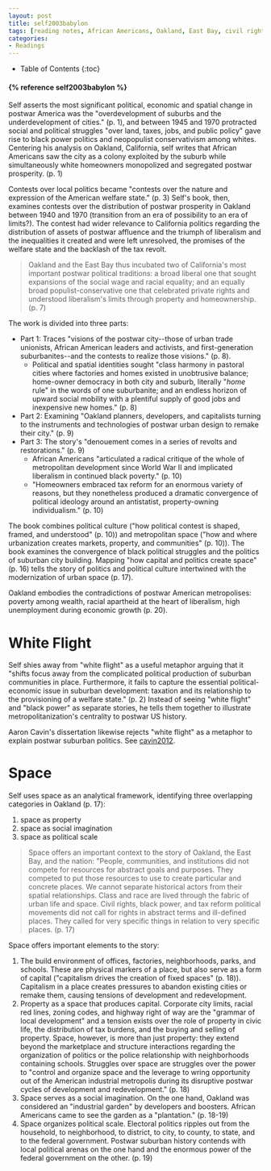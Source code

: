 ```yaml
---
layout: post
title: self2003babylon
tags: [reading notes, African Americans, Oakland, East Bay, civil rights, spatial history]
categories:
- Readings
---
```

* Table of Contents
{:toc}

<h4>{% reference self2003babylon %}</h4>

Self asserts the most significant political, economic and spatial change
in postwar America was the "overdevelopment of suburbs and the
underdevelopment of cities." (p. 1), and between 1945 and 1970 protracted
social and political struggles "over land, taxes, jobs, and public
policy" gave rise to black power politics and neopopulist conservativism
among whites. Centering his analysis on Oakland, California, self writes
that African Americans saw the city as a colony exploited by the suburb
while simultaneously white homeowners monopolized and segregated postwar
prosperity. (p. 1)

Contests over local politics became "contests over the nature and
expression of the American welfare state." (p. 3) Self's book, then,
examines contests over the distribution of postwar prosperity in Oakland
between 1940 and 1970 (transition from an era of possibility to an era
of limits?). The contest had wider relevance to California politics
regarding the distribution of assets of postwar affluence and the
triumph of liberalism and the inequalities it created and were left
unresolved, the promises of the welfare state and the backlash of the
tax revolt.

> Oakland and the East Bay thus incubated two of California's most important postwar political traditions: a broad liberal one that sought expansions of the social wage and racial equality; and an equally broad populist-conservative one that celebrated private rights and understood liberalism's limits through property and homeownership. (p. 7)

The work is divided into three parts:

* Part 1: Traces "visions of the postwar city--those of urban trade
  unionists, African American leaders and activists, and
first-generation suburbanites--and the contests to realize those
visions." (p. 8).
    * Political and spatial identities sought "class harmony in pastoral
      cities where factories and homes existed in unobtrusive balance;
	  home-owner democracy in both city and suburb, literally "*home* rule" in
	  the words of one suburbanite; and an endless horizon of upward social
	  mobility with a plentiful supply of good jobs and inexpensive new
	  homes." (p. 8)
* Part 2: Examining "Oakland planners, developers, and capitalists
  turning to the instruments and technologies of postwar urban design to
remake their city." (p. 9)
* Part 3: The story's "denouement comes in a series of revolts and
  restorations." (p. 9)
    * African Americans "articulated a radical critique of the whole of
      metropolitan development since World War II and implicated
liberalism in continued black poverty." (p. 10)
    * "Homeowners embraced tax reform for an enormous variety of
      reasons, but they nonetheless produced a dramatic convergence of
political ideology around an antistatist, property-owning
individualism." (p. 10)

The book combines political culture ("how political contest is shaped,
framed, and understood" (p. 10)) and metropolitan space ("how and where
urbanization creates markets, property, and communities" (p. 10)). The
book examines the convergence of black political struggles and the
politics of suburban city building. Mapping "how capital and politics
create space" (p. 16) tells the story of politics and political culture
intertwined with the modernization of urban space (p. 17).

Oakland embodies the contradictions of postwar American metropolises:
poverty among wealth, racial apartheid at the heart of liberalism, high
unemployment during economic growth (p. 20).

White Flight
============

Self shies away from "white flight" as a useful metaphor arguing that it
"shifts focus away from the complicated political production of suburban
communities in place. Furthermore, it fails to capture the essential
political-economic issue in suburban development: taxation and its
relationship to the provisioning of a welfare state." (p. 2) Instead of
seeing "white flight" and "black power" as separate stories, he tells
them together to illustrate metropolitanization's centrality to postwar
US history.

Aaron Cavin's dissertation likewise rejects "white flight" as a metaphor to explain
postwar suburban politics. See [cavin2012]().

Space
=====

Self uses space as an analytical framework, identifying three
overlapping categories in Oakland (p. 17):

1. space as property
2. space as social imagination
3. space as political scale

> Space offers an important context to the story of Oakland, the East Bay, and the nation: "People, communities, and institutions did not compete for resources for abstract goals and purposes. They competed to put those resources to use to create particular and concrete places. We cannot separate historical actors from their spatial relationships.  Class and race are lived through the fabric of urban life and space.  Civil rights, black power, and tax reform political movements did not call for rights in abstract terms and ill-defined places. They called for very specific things in relation to very specific places. (p. 17)

Space offers important elements to the story:

1. The build environment of offices, factories, neighborhoods, parks,
and schools. These are physical markers of a place, but also serve as a
form of capital ("capitalism drives the creation of fixed spaces" (p.
18)). Capitalism in a place creates pressures to abandon existing cities
or remake them, causing tensions of development and redevelopment.
2. Property as a space that produces capital. Corporate city limits,
racial red lines, zoning codes, and highway right of way are the
"grammar of local development" and a tension exists over the role of
property in civic life, the distribution of tax burdens, and the buying
and selling of property. Space, however, is more than just property:
they extend beyond the marketplace and structure interactions regarding
the organization of politics or the police relationship with
neighborhoods containing schools. Struggles over space are struggles
over the power to "control and organize space and the leverage to wring
opportunity out of the American industrial metropolis during its
disruptive postwar cycles of development and redevelopment." (p. 18)
3. Space serves as a social imagination. On the one hand, Oakland was
considered an "industrial garden" by developers and boosters. African
Americans came to see the garden as a "plantation." (p. 18-19)
4. Space organizes political scale. Electoral politics ripples out from
the household, to neighborhood, to district, to city, to county, to
state, and to the federal government. Postwar suburban history contends
with local political arenas on the one hand and the enormous power of
the federal government on the other. (p. 19)
